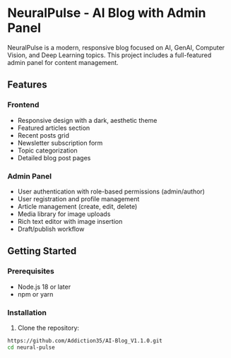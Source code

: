# NeuralPulse - AI Blog with Admin Panel

NeuralPulse is a modern, responsive blog focused on AI, GenAI, Computer Vision, and Deep Learning topics. This project includes a full-featured admin panel for content management.

## Features

### Frontend
- Responsive design with a dark, aesthetic theme
- Featured articles section
- Recent posts grid
- Newsletter subscription form
- Topic categorization
- Detailed blog post pages

### Admin Panel
- User authentication with role-based permissions (admin/author)
- User registration and profile management
- Article management (create, edit, delete)
- Media library for image uploads
- Rich text editor with image insertion
- Draft/publish workflow

## Getting Started

### Prerequisites

- Node.js 18 or later
- npm or yarn

### Installation

1. Clone the repository:
```bash
https://github.com/Addiction35/AI-Blog_V1.1.0.git
cd neural-pulse

